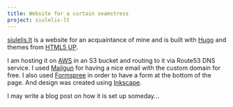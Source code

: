 ```yaml
---
title: Website for a curtain seamstress
project: siulelis-lt
---
```


[siulelis.lt](http://siulelis.lt) is a website
for an acquaintance of mine and is built with [Hugo](https://gohugo.io/)
and themes from [HTML5 UP](https://html5up.net/).

I am hosting it on [AWS](https://aws.amazon.com/) in an S3 bucket and
routing to it via Route53 DNS service.
I used [Mailgun](https://www.mailgun.com/) for having a nice email with the
custom domain for free.
I also used [Formspree](https://formspree.io/) in order to have a form
at the bottom of the page.
And design was created using [Inkscape](https://inkscape.org/en/).

I may write a blog post on how it is set up someday...
